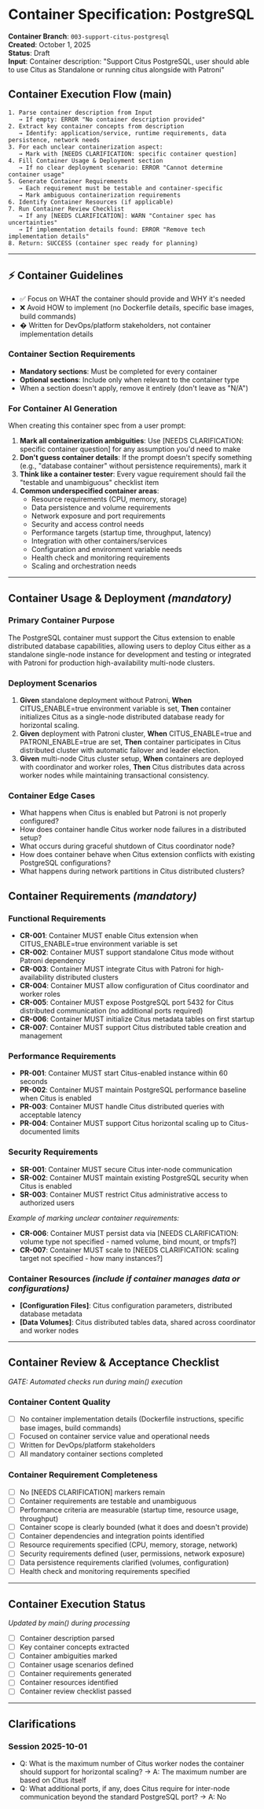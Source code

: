 # Container Specification: PostgreSQL

**Container Branch**: `003-support-citus-postgresql`  
**Created**: October 1, 2025  
**Status**: Draft  
**Input**: Container description: "Support Citus PostgreSQL, user should able to use Citus as Standalone or running citus alongside with Patroni"

## Container Execution Flow (main)
```
1. Parse container description from Input
   → If empty: ERROR "No container description provided"
2. Extract key container concepts from description
   → Identify: application/service, runtime requirements, data persistence, network needs
3. For each unclear containerization aspect:
   → Mark with [NEEDS CLARIFICATION: specific container question]
4. Fill Container Usage & Deployment section
   → If no clear deployment scenario: ERROR "Cannot determine container usage"
5. Generate Container Requirements
   → Each requirement must be testable and container-specific
   → Mark ambiguous containerization requirements
6. Identify Container Resources (if applicable)
7. Run Container Review Checklist
   → If any [NEEDS CLARIFICATION]: WARN "Container spec has uncertainties"
   → If implementation details found: ERROR "Remove tech implementation details"
8. Return: SUCCESS (container spec ready for planning)
```

---

## ⚡ Container Guidelines
- ✅ Focus on WHAT the container should provide and WHY it's needed
- ❌ Avoid HOW to implement (no Dockerfile details, specific base images, build commands)
- � Written for DevOps/platform stakeholders, not container implementation details

### Container Section Requirements
- **Mandatory sections**: Must be completed for every container
- **Optional sections**: Include only when relevant to the container type
- When a section doesn't apply, remove it entirely (don't leave as "N/A")

### For Container AI Generation
When creating this container spec from a user prompt:
1. **Mark all containerization ambiguities**: Use [NEEDS CLARIFICATION: specific container question] for any assumption you'd need to make
2. **Don't guess container details**: If the prompt doesn't specify something (e.g., "database container" without persistence requirements), mark it
3. **Think like a container tester**: Every vague requirement should fail the "testable and unambiguous" checklist item
4. **Common underspecified container areas**:
   - Resource requirements (CPU, memory, storage)
   - Data persistence and volume requirements
   - Network exposure and port requirements
   - Security and access control needs
   - Performance targets (startup time, throughput, latency)
   - Integration with other containers/services
   - Configuration and environment variable needs
   - Health check and monitoring requirements
   - Scaling and orchestration needs

---

## Container Usage & Deployment *(mandatory)*

### Primary Container Purpose
The PostgreSQL container must support the Citus extension to enable distributed database capabilities, allowing users to deploy Citus either as a standalone single-node instance for development and testing or integrated with Patroni for production high-availability multi-node clusters.

### Deployment Scenarios
1. **Given** standalone deployment without Patroni, **When** CITUS_ENABLE=true environment variable is set, **Then** container initializes Citus as a single-node distributed database ready for horizontal scaling.
2. **Given** deployment with Patroni cluster, **When** CITUS_ENABLE=true and PATRONI_ENABLE=true are set, **Then** container participates in Citus distributed cluster with automatic failover and leader election.
3. **Given** multi-node Citus cluster setup, **When** containers are deployed with coordinator and worker roles, **Then** Citus distributes data across worker nodes while maintaining transactional consistency.

### Container Edge Cases
- What happens when Citus is enabled but Patroni is not properly configured?
- How does container handle Citus worker node failures in a distributed setup?
- What occurs during graceful shutdown of Citus coordinator node?
- How does container behave when Citus extension conflicts with existing PostgreSQL configurations?
- What happens during network partitions in Citus distributed clusters?

## Container Requirements *(mandatory)*

### Functional Requirements
- **CR-001**: Container MUST enable Citus extension when CITUS_ENABLE=true environment variable is set
- **CR-002**: Container MUST support standalone Citus mode without Patroni dependency
- **CR-003**: Container MUST integrate Citus with Patroni for high-availability distributed clusters
- **CR-004**: Container MUST allow configuration of Citus coordinator and worker roles
- **CR-005**: Container MUST expose PostgreSQL port 5432 for Citus distributed communication (no additional ports required)
- **CR-006**: Container MUST initialize Citus metadata tables on first startup
- **CR-007**: Container MUST support Citus distributed table creation and management

### Performance Requirements
- **PR-001**: Container MUST start Citus-enabled instance within 60 seconds
- **PR-002**: Container MUST maintain PostgreSQL performance baseline when Citus is enabled
- **PR-003**: Container MUST handle Citus distributed queries with acceptable latency
- **PR-004**: Container MUST support Citus horizontal scaling up to Citus-documented limits

### Security Requirements
- **SR-001**: Container MUST secure Citus inter-node communication
- **SR-002**: Container MUST maintain existing PostgreSQL security when Citus is enabled
- **SR-003**: Container MUST restrict Citus administrative access to authorized users

*Example of marking unclear container requirements:*
- **CR-006**: Container MUST persist data via [NEEDS CLARIFICATION: volume type not specified - named volume, bind mount, or tmpfs?]
- **CR-007**: Container MUST scale to [NEEDS CLARIFICATION: scaling target not specified - how many instances?]

### Container Resources *(include if container manages data or configurations)*
- **[Configuration Files]**: Citus configuration parameters, distributed database metadata
- **[Data Volumes]**: Citus distributed tables data, shared across coordinator and worker nodes

---

## Container Review & Acceptance Checklist
*GATE: Automated checks run during main() execution*

### Container Content Quality
- [ ] No container implementation details (Dockerfile instructions, specific base images, build commands)
- [ ] Focused on container service value and operational needs
- [ ] Written for DevOps/platform stakeholders
- [ ] All mandatory container sections completed

### Container Requirement Completeness
- [ ] No [NEEDS CLARIFICATION] markers remain
- [ ] Container requirements are testable and unambiguous  
- [ ] Performance criteria are measurable (startup time, resource usage, throughput)
- [ ] Container scope is clearly bounded (what it does and doesn't provide)
- [ ] Container dependencies and integration points identified
- [ ] Resource requirements specified (CPU, memory, storage, network)
- [ ] Security requirements defined (user, permissions, network exposure)
- [ ] Data persistence requirements clarified (volumes, configuration)
- [ ] Health check and monitoring requirements specified

---

## Container Execution Status
*Updated by main() during processing*

- [ ] Container description parsed
- [ ] Key container concepts extracted
- [ ] Container ambiguities marked
- [ ] Container usage scenarios defined
- [ ] Container requirements generated
- [ ] Container resources identified
- [ ] Container review checklist passed

---

## Clarifications

### Session 2025-10-01
- Q: What is the maximum number of Citus worker nodes the container should support for horizontal scaling? → A: The maximum number are based on Citus itself
- Q: What additional ports, if any, does Citus require for inter-node communication beyond the standard PostgreSQL port? → A: No
